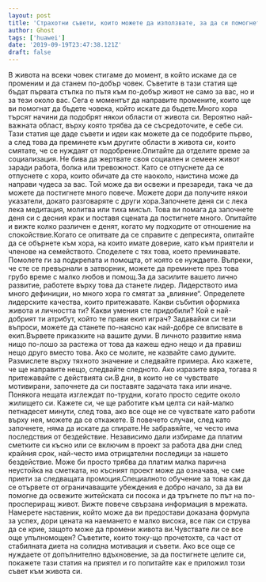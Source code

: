 ```yaml
---
layout: post
title: 'Страхотни съвети, които можете да използвате, за да си помогнете'
author: Ghost
tags: ['huawei']
date: '2019-09-19T23:47:38.121Z'
draft: false
---
```


В живота на всеки човек стигаме до момент, в който искаме да се променим и да станем по-добър човек. Съветите в тази статия ще бъдат първата стъпка по пътя към по-добър живот не само за вас, но и за тези около вас. Сега е моментът да направите промените, които ще ви помогнат да бъдете човека, който искате да бъдете.Много хора търсят начини да подобрят някои области от живота си. Вероятно най-важната област, върху която трябва да се съсредоточите, е себе си. Тази статия ще даде съвети и идеи как можете да се подобрите първо, а след това да преминете към другите области в живота си, които смятате, че се нуждаят от подобрение.Опитайте да отделите време за социализация. Не бива да жертвате своя социален и семеен живот заради работа, болка или тревожност. Като се отпуснете да се отпуснете с хора, които обичате да сте наоколо, наистина може да направи чудеса за вас. Той може да ви освежи и презареди, така че да можете да постигнете много повече. Можете дори да получите някои указатели, докато разговаряте с други хора.Започнете деня си с лека лека медитация, молитва или тиха мисъл. Това ви помага да започнете деня си с десния крак и поставя сцената да постигнете много. Опитайте и вижте колко различен е денят, когато му подходите от отношение на спокойствие.Когато се опитвате да се справите с депресията, опитайте да се обърнете към хора, на които имате доверие, като към приятели и членове на семейството. Споделете с тях това, което преминавате. Помолете ги за подкрепата и помощта, от която се нуждаете. Въпреки, че сте се превърнали в затворник, можете да преминете през това грубо време с малко любов и помощ.За да засилите вашето лично развитие, работете върху това да станете лидер. Лидерството има много дефиниции, но много хора го смятат за „влияние“. Определете лидерските качества, които притежавате. Какви събития оформиха живота и личността ти? Какви умения сте придобили? Кой е най-добрият ти атрибут, който те прави екип играч? Задавайки си тези въпроси, можете да станете по-наясно как най-добре се вписвате в екип.Вървете приказките на вашите думи. В личното развитие няма нищо по-лошо за растежа от това да кажеш едно нещо и да правиш нещо друго вместо това. Ако се молите, не казвайте само думите. Размислете върху тяхното значение и следвайте примера. Ако кажете, че ще направите нещо, следвайте следното. Ако изразите вяра, тогава я притежавайте с действията си.В дни, в които не се чувствате мотивирани, започнете да си поставяте задачата така или иначе. Понякога нещата изглеждат по-трудни, когато просто седите около жилището си. Кажете си, че ще работите към целта си най-малко петнадесет минути, след това, ако все още не се чувствате като работи върху нея, можете да се откажете. В повечето случаи, след като започнете, няма да искате да спирате.Не забравяйте, че често има последствия от бездействие. Независимо дали избираме да платим сметките си късно или се включим в проект за работа два дни след крайния срок, най-често има отрицателни последици за нашето бездействие. Може би просто трябва да платим малка парична неустойка на сметката, но късният проект може да означава, че сме приети за следващата промоция.Специалното обучение за това как да се отървете от ограничаващите убеждения е добро начало, за да ви помогне да освежите житейската си посока и да тръгнете по път на по-проспериращ живот. Вижте повече свързана информация в мрежата. Намерете наставник, който може да ви предостави доказана формула за успех, дори цената на наемането е малко висока, все пак си струва да се крие, защото може да промени живота ви.Чувствате ли се все още упълномощен? Съветите, които току-що прочетохте, са част от стабилната диета на солидна мотивация и съвети. Ако все още се нуждаете от допълнително вдъхновение, за да постигнете целите си, покажете тази статия на приятел и го попитайте как е приложил този съвет към живота си.
